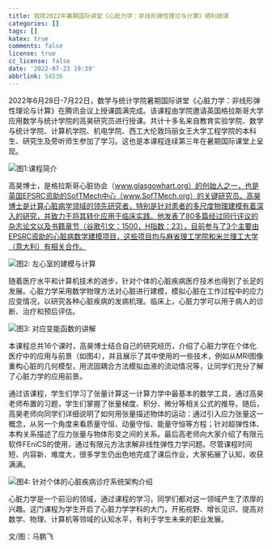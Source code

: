 ```yaml
---
title: 我院2022年暑期国际讲堂《心脏力学：非线形弹性理论与计算》顺利结课
categories: []
tags: []
katex: true
comments: false
license: true
cc_license: false
date: '2022-07-23 19:39'
abbrlink: 54536
---
```

<div id='empty'></div>
<div></div>
<!--more-->
 

2022年6月28日-7月22日，数学与统计学院暑期国际讲堂《心脏力学：非线形弹性理论与计算》在腾讯会议上授课圆满完成。该课程由学院邀请英国格拉斯哥大学应用数学与统计学院的高昊研究员进行授课。共计十多名来自教育实验学院、数学与统计学院、计算机学院、机电学院、西工大伦敦玛丽女王大学工程学院的本科生、研究生及旁听师生参加了学习。这也是本课程连续第三年在暑期国际课堂上呈现。

![图1:课程简介](https://githubimages.pengfeima.cn/images/202302231937980.jpg)



高昊博士，是格拉斯哥心脏协会（www.glasgowhart.org）的创始人之一，也是英国EPSRC资助的SofTMech中心（www.SofTMech.org）的关键研究员。高昊博士是计算心脏病学领域的领先研究者，特别是针对患者的多尺度物理建模有着深入的研究，并致力于将其转化应用于临床实践。他发表了80多篇经过同行评议的杂志论文以及书籍章节（谷歌引文：1500，H指数：23），目前参与了3个主要由EPSRC资助的心脏病数学建模项目，这些项目均与麻省理工学院和米兰理工大学（意大利）有相关合作。



![图2: 左心室的建模与计算](https://githubimages.pengfeima.cn/images/202302231937006.jpg) 



随着医疗水平和计算机技术的进步，针对个体的心脏疾病医疗技术也得到了长足的发展。心脏力学采用数学物理方法对心脏进行建模，模拟心脏在工作过程中的应力应变情况，以研究各种心脏疾病的发病机理。临床上，心脏力学可以用于病人的诊断、治疗和预后评估。

![图3: 对应变能函数的讲解](https://githubimages.pengfeima.cn/images/202302231940495.jpg) 



本课程总共16个课时，高昊博士结合自己的研究经历，介绍了心脏力学在个体化医疗中的应用与前景（如图4），并且展示了其中使用的一些技术，例如从MRI图像重构心脏的几何模型，用流固耦合方法模拟血液的流动情况等，让同学们充分了解了心脏力学的应用前景。

通过该课程，学生们学习了张量计算这一计算力学中最基本的数学工具，通过高昊老师布置的习题，学生们掌握了张量梯度、积分、微分等相关公式的推导。随后，高昊老师向同学们详细说明了如何用张量描述物体的运动：通过引入应力张量这一概念，从另一个角度来看质量守恒、动量守恒、能量守恒等方程；针对超弹性体、本构关系描述了应力张量与物体形变之间的关系。最后高老师向大家介绍了有限元软件FEniCS的使用，通过有限元方法求解非线性弹性力学问题。尽管课程时间短、内容新、难度大，很多学生仍出色地完成了课后作业，大家拓展了认知，收获满满。

![图4: 针对个体的心脏疾病诊疗系统架构介绍](https://githubimages.pengfeima.cn/images/202302231940958.jpg) 



 

心脏力学是一个前沿的领域，通过课程的学习，同学们都对这一领域产生了浓厚的兴趣。这门课程为学生开启了心脏力学学科的大门，开拓视野、增长见识、提高对数学、物理、计算机等领域的认知水平，有利于学生未来的职业发展。

 

文/图：马鹏飞